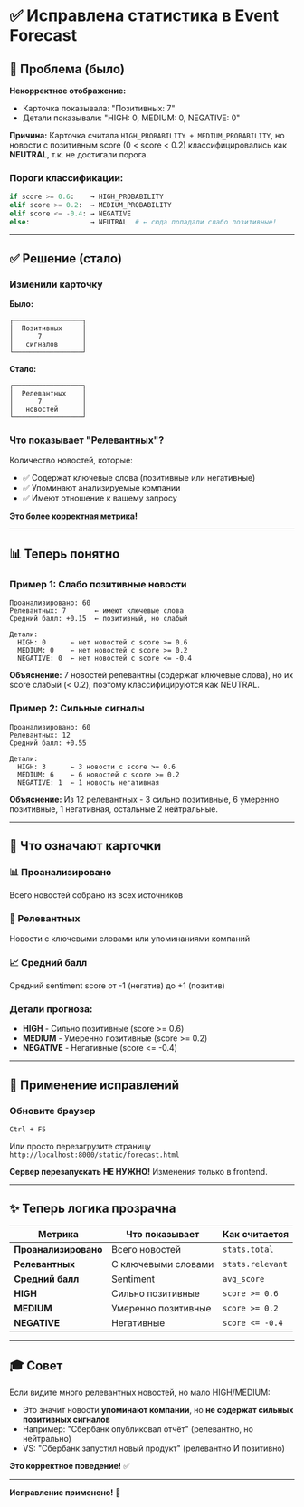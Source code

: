# ✅ Исправлена статистика в Event Forecast

## 🐛 Проблема (было)

**Некорректное отображение:**
- Карточка показывала: "Позитивных: 7"
- Детали показывали: "HIGH: 0, MEDIUM: 0, NEGATIVE: 0"

**Причина:**
Карточка считала `HIGH_PROBABILITY + MEDIUM_PROBABILITY`, но новости с позитивным score (0 < score < 0.2) классифицировались как **NEUTRAL**, т.к. не достигали порога.

### Пороги классификации:
```python
if score >= 0.6:    → HIGH_PROBABILITY
elif score >= 0.2:  → MEDIUM_PROBABILITY
elif score <= -0.4: → NEGATIVE
else:               → NEUTRAL  # ← сюда попадали слабо позитивные!
```

---

## ✅ Решение (стало)

### Изменили карточку
**Было:**
```
┌─────────────────┐
│  Позитивных     │
│      7          │
│   сигналов      │
└─────────────────┘
```

**Стало:**
```
┌─────────────────┐
│  Релевантных    │
│      7          │
│   новостей      │
└─────────────────┘
```

### Что показывает "Релевантных"?
Количество новостей, которые:
- ✅ Содержат ключевые слова (позитивные или негативные)
- ✅ Упоминают анализируемые компании
- ✅ Имеют отношение к вашему запросу

**Это более корректная метрика!**

---

## 📊 Теперь понятно

### Пример 1: Слабо позитивные новости
```
Проанализировано: 60
Релевантных: 7       ← имеют ключевые слова
Средний балл: +0.15  ← позитивный, но слабый

Детали:
  HIGH: 0      ← нет новостей с score >= 0.6
  MEDIUM: 0    ← нет новостей с score >= 0.2
  NEGATIVE: 0  ← нет новостей с score <= -0.4
```

**Объяснение:** 7 новостей релевантны (содержат ключевые слова), но их score слабый (< 0.2), поэтому классифицируются как NEUTRAL.

### Пример 2: Сильные сигналы
```
Проанализировано: 60
Релевантных: 12
Средний балл: +0.55

Детали:
  HIGH: 3      ← 3 новости с score >= 0.6
  MEDIUM: 6    ← 6 новостей с score >= 0.2
  NEGATIVE: 1  ← 1 новость негативная
```

**Объяснение:** Из 12 релевантных - 3 сильно позитивные, 6 умеренно позитивные, 1 негативная, остальные 2 нейтральные.

---

## 🎯 Что означают карточки

### 📊 Проанализировано
Всего новостей собрано из всех источников

### 📰 Релевантных  
Новости с ключевыми словами или упоминаниями компаний

### 📈 Средний балл
Средний sentiment score от -1 (негатив) до +1 (позитив)

### Детали прогноза:
- **HIGH** - Сильно позитивные (score >= 0.6)
- **MEDIUM** - Умеренно позитивные (score >= 0.2)
- **NEGATIVE** - Негативные (score <= -0.4)

---

## 🚀 Применение исправлений

### Обновите браузер
```
Ctrl + F5
```

Или просто перезагрузите страницу `http://localhost:8000/static/forecast.html`

**Сервер перезапускать НЕ НУЖНО!** Изменения только в frontend.

---

## ✨ Теперь логика прозрачна

| Метрика | Что показывает | Как считается |
|---------|----------------|---------------|
| **Проанализировано** | Всего новостей | `stats.total` |
| **Релевантных** | С ключевыми словами | `stats.relevant` |
| **Средний балл** | Sentiment | `avg_score` |
| **HIGH** | Сильно позитивные | `score >= 0.6` |
| **MEDIUM** | Умеренно позитивные | `score >= 0.2` |
| **NEGATIVE** | Негативные | `score <= -0.4` |

---

## 🎓 Совет

Если видите много релевантных новостей, но мало HIGH/MEDIUM:
- Это значит новости **упоминают компании**, но **не содержат сильных позитивных сигналов**
- Например: "Сбербанк опубликовал отчёт" (релевантно, но нейтрально)
- VS: "Сбербанк запустил новый продукт" (релевантно И позитивно)

**Это корректное поведение!** ✅

---

**Исправление применено!** 🎉

